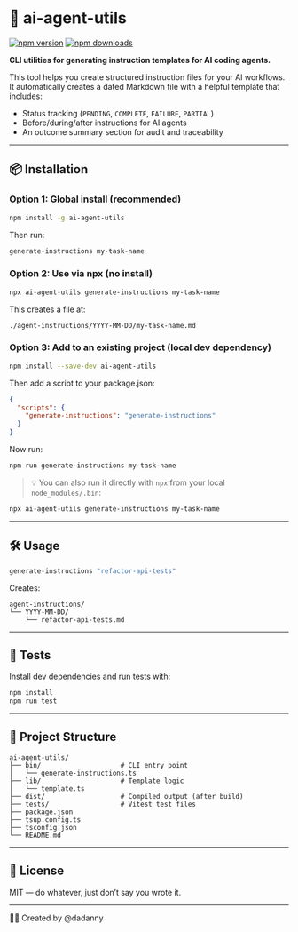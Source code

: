 # 🧠 ai-agent-utils

[![npm version](https://img.shields.io/npm/v/ai-agent-utils.svg)](https://www.npmjs.com/package/ai-agent-utils)
[![npm downloads](https://img.shields.io/npm/dt/ai-agent-utils.svg)](https://www.npmjs.com/package/ai-agent-utils)

**CLI utilities for generating instruction templates for AI coding agents.**

This tool helps you create structured instruction files for your AI workflows. It automatically creates a dated Markdown file with a helpful template that includes:

- Status tracking (`PENDING`, `COMPLETE`, `FAILURE`, `PARTIAL`)
- Before/during/after instructions for AI agents
- An outcome summary section for audit and traceability

---

## 📦 Installation

### Option 1: Global install (recommended)

```bash
npm install -g ai-agent-utils
```

Then run:

```bash
generate-instructions my-task-name
```

### Option 2: Use via npx (no install)

```bash
npx ai-agent-utils generate-instructions my-task-name
```

This creates a file at:

```
./agent-instructions/YYYY-MM-DD/my-task-name.md
```

###  Option 3: Add to an existing project (local dev dependency)
```bash
npm install --save-dev ai-agent-utils
```
Then add a script to your package.json:
```json
{
  "scripts": {
    "generate-instructions": "generate-instructions"
  }
}
```
Now run:
```bash
npm run generate-instructions my-task-name
```
> 💡 You can also run it directly with `npx` from your local `node_modules/.bin`:
```bash
npx ai-agent-utils generate-instructions my-task-name
```
---

## 🛠 Usage

```bash
generate-instructions "refactor-api-tests"
```
Creates:

```
agent-instructions/
└── YYYY-MM-DD/
    └── refactor-api-tests.md
```
---

## 🧪 Tests

Install dev dependencies and run tests with:

```bash
npm install
npm run test
```

---

## 📁 Project Structure

```
ai-agent-utils/
├── bin/                    # CLI entry point
│   └── generate-instructions.ts
├── lib/                    # Template logic
│   └── template.ts
├── dist/                   # Compiled output (after build)
├── tests/                  # Vitest test files
├── package.json
├── tsup.config.ts
├── tsconfig.json
└── README.md
```

---

## 🧼 License

MIT — do whatever, just don’t say you wrote it.

---

🧑‍💻 Created by @dadanny
